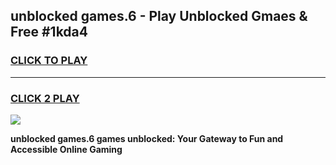 
## unblocked games.6 - Play Unblocked Gmaes & Free #1kda4
<h3>
<a href="https://premium.freeplayer.one?title=unblocked_games.6&ref=01M">CLICK TO PLAY</a></h3>
<hr>

<h3>
<a href="https://premium.freeplayer.one?title=unblocked_games.6&ref=01M">CLICK 2 PLAY</a>
  
</h3>

<a href="https://premium.freeplayer.one?title=unblocked_games.6&ref=01M"><img src="https://clearcache.store/games.png"></a>


**unblocked games.6 games unblocked: Your Gateway to Fun and Accessible Online Gaming**
